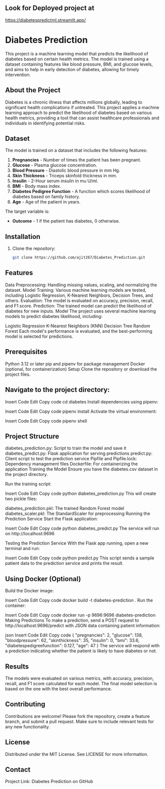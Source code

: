 ## Look for Deployed project at
https://diabetespredictml.streamlit.app/

# Diabetes Prediction

This project is a machine learning model that predicts the likelihood of diabetes based on certain health metrics. The model is trained using a dataset containing features like blood pressure, BMI, and glucose levels, and aims to help in early detection of diabetes, allowing for timely intervention.

## About the Project

Diabetes is a chronic illness that affects millions globally, leading to significant health complications if untreated. This project applies a machine learning approach to predict the likelihood of diabetes based on various health metrics, providing a tool that can assist healthcare professionals and individuals in identifying potential risks.

## Dataset

The model is trained on a dataset that includes the following features:
1. **Pregnancies** - Number of times the patient has been pregnant.
2. **Glucose** - Plasma glucose concentration.
3. **Blood Pressure** - Diastolic blood pressure in mm Hg.
4. **Skin Thickness** - Triceps skinfold thickness in mm.
5. **Insulin** - 2-Hour serum insulin in mu U/ml.
6. **BMI** - Body mass index.
7. **Diabetes Pedigree Function** - A function which scores likelihood of diabetes based on family history.
8. **Age** - Age of the patient in years.

The target variable is:
- **Outcome** - 1 if the patient has diabetes, 0 otherwise.

## Installation

1. Clone the repository:

   ```bash
   git clone https://github.com/ajit267/Diabetes_Prediction.git

## Features
Data Preprocessing: Handling missing values, scaling, and normalizing the dataset.
Model Training: Various machine learning models are tested, including Logistic Regression, K-Nearest Neighbors, Decision Trees, and others.
Evaluation: The model is evaluated on accuracy, precision, recall, and F1 score.
Prediction: The trained model can predict the likelihood of diabetes for new inputs.
Model
The project uses several machine learning models to predict diabetes likelihood, including:

Logistic Regression
K-Nearest Neighbors (KNN)
Decision Tree
Random Forest
Each model's performance is evaluated, and the best-performing model is selected for predictions.

## Prerequisites
Python 3.12 or later
pip and pipenv for package management
Docker (optional, for containerization)
Setup
Clone the repository or download the project files.

## Navigate to the project directory:
Insert Code
Edit
Copy code
cd diabetes
Install dependencies using pipenv:

Insert Code
Edit
Copy code
pipenv install
Activate the virtual environment:

Insert Code
Edit
Copy code
pipenv shell

## Project Structure
diabetes_prediction.py: Script to train the model and save it
diabetes_predict.py: Flask application for serving predictions
predict.py: Client script to test the prediction service
Pipfile and Pipfile.lock: Dependency management files
Dockerfile: For containerizing the application
Training the Model
Ensure you have the diabetes.csv dataset in the project directory.

Run the training script:

Insert Code
Edit
Copy code
python diabetes_prediction.py
This will create two pickle files:

diabetes_prediction.pkl: The trained Random Forest model
diabetes_scaler.pkl: The StandardScaler for preprocessing
Running the Prediction Service
Start the Flask application:

Insert Code
Edit
Copy code
python diabetes_predict.py
The service will run on http://localhost:9696

Testing the Prediction Service
With the Flask app running, open a new terminal and run:

Insert Code
Edit
Copy code
python predict.py
This script sends a sample patient data to the prediction service and prints the result.

## Using Docker (Optional)
Build the Docker image:

Insert Code
Edit
Copy code
docker build -t diabetes-prediction .
Run the container:

Insert Code
Edit
Copy code
docker run -p 9696:9696 diabetes-prediction
Making Predictions
To make a prediction, send a POST request to http://localhost:9696/predict with JSON data containing patient information:

json
Insert Code
Edit
Copy code
{
    "pregnancies": 2,
    "glucose": 138,
    "bloodpressure": 62,
    "skinthickness": 35,
    "insulin": 0,
    "bmi": 33.6,
    "diabetespedigreefunction": 0.127,
    "age": 47
}
The service will respond with a prediction indicating whether the patient is likely to have diabetes or not.

## Results
The models were evaluated on various metrics, with accuracy, precision, recall, and F1 score calculated for each model. The final model selection is based on the one with the best overall performance.

## Contributing
Contributions are welcome! Please fork the repository, create a feature branch, and submit a pull request. Make sure to include relevant tests for any new functionality.

## License
Distributed under the MIT License. See LICENSE for more information.

## Contact
Project Link: Diabetes Prediction on GitHub
